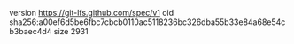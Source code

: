 version https://git-lfs.github.com/spec/v1
oid sha256:a00ef6d5be6fbc7cbcb0110ac5118236bc326dba55b33e84a68e54cb3baec4d4
size 2931

